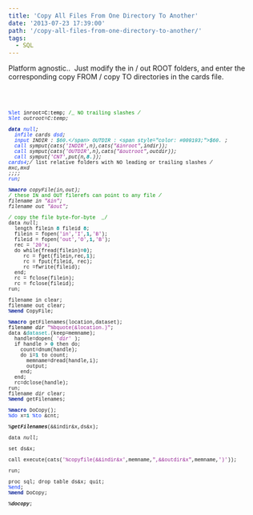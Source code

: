 ```yaml
---
title: 'Copy All Files From One Directory To Another'
date: '2013-07-23 17:39:00'
path: '/copy-all-files-from-one-directory-to-another/'
tags:
  - SQL
---
```


Platform agnostic.. &nbsp;Just modify the in / out ROOT folders, and enter the corresponding copy FROM / copy TO directories in the cards file.<br /><br /><br /><div style="font-family: 'Courier New'; font-size: 10px; min-height: 11px;"><br /></div><div style="color: #008f00; font-family: 'Courier New'; font-size: 10px;"><span style="color: #0433ff;">%let</span><span style="color: black;"> inroot=C:temp; </span>/_ NO trailing slashes _/</div><div style="font-family: 'Courier New'; font-size: 10px;"><span style="color: #0433ff;">%let</span> outroot=C:temp;</div><div style="font-family: 'Courier New'; font-size: 10px; min-height: 11px;"><br /></div><div style="color: #0433ff; font-family: 'Courier New'; font-size: 10px;"><span style="color: #011993;"><b>data</b></span><span style="color: black;"> </span>_null_<span style="color: black;">;</span></div><div style="font-family: 'Courier New'; font-size: 10px;">&nbsp; <span style="color: #0433ff;">infile</span> cards <span style="color: #0433ff;">dsd</span>;</div><div style="font-family: 'Courier New'; font-size: 10px;">&nbsp; <span style="color: #0433ff;">input</span> INDIR : <span style="color: #009193;">$60.</span> OUTDIR : <span style="color: #009193;">$60.</span> ;</div><div style="font-family: 'Courier New'; font-size: 10px;">&nbsp; <span style="color: #0433ff;">call</span> symput(cats(<span style="color: #942193;">'INDIR'</span>,_n_),cats(<span style="color: #942193;">"&amp;inroot"</span>,indir));</div><div style="font-family: 'Courier New'; font-size: 10px;">&nbsp; <span style="color: #0433ff;">call</span> symput(cats(<span style="color: #942193;">'OUTDIR'</span>,_n_),cats(<span style="color: #942193;">"&amp;outroot"</span>,outdir));</div><div style="font-family: 'Courier New'; font-size: 10px;">&nbsp; <span style="color: #0433ff;">call</span> symput(<span style="color: #942193;">'CNT'</span>,put(_n_,<span style="color: #009193;"><b>8.</b></span>));</div><div style="font-family: 'Courier New'; font-size: 10px;"><span style="color: #0433ff;">cards4</span>;/_ list relative folders with NO leading or trailing slashes _/</div><div style="font-family: 'Courier New'; font-size: 10px;">mxc,mxd</div><div style="font-family: 'Courier New'; font-size: 10px;">;;;;</div><div style="color: #0433ff; font-family: 'Courier New'; font-size: 10px;">run<span style="color: black;">;</span></div><div style="font-family: 'Courier New'; font-size: 10px; min-height: 11px;"><br /></div><div style="font-family: 'Courier New'; font-size: 10px;"><span style="color: #011993;"><b>%macro</b></span> copyFile(in,out);</div><div style="color: #008f00; font-family: 'Courier New'; font-size: 10px;">/_ these IN and OUT filerefs can point to any file _/</div><div style="font-family: 'Courier New'; font-size: 10px;">filename in <span style="color: #942193;">"&amp;in"</span>;&nbsp;</div><div style="font-family: 'Courier New'; font-size: 10px;">filename out <span style="color: #942193;">"&amp;out"</span>;&nbsp;</div><div style="font-family: 'Courier New'; font-size: 10px; min-height: 11px;"><br /></div><div style="color: #008f00; font-family: 'Courier New'; font-size: 10px;">/_ copy the file byte-for-byte&nbsp; _/</div><div style="font-family: 'Courier New'; font-size: 10px;">data _null_;</div><div style="font-family: 'Courier New'; font-size: 10px;">&nbsp; length filein <span style="color: #009193;"><b>8</b></span> fileid <span style="color: #009193;"><b>8</b></span>;</div><div style="font-family: 'Courier New'; font-size: 10px;">&nbsp; filein = fopen(<span style="color: #942193;">'in'</span>,<span style="color: #942193;">'I'</span>,<span style="color: #009193;"><b>1</b></span>,<span style="color: #942193;">'B'</span>);</div><div style="font-family: 'Courier New'; font-size: 10px;">&nbsp; fileid = fopen(<span style="color: #942193;">'out'</span>,<span style="color: #942193;">'O'</span>,<span style="color: #009193;"><b>1</b></span>,<span style="color: #942193;">'B'</span>);</div><div style="font-family: 'Courier New'; font-size: 10px;">&nbsp; rec = <span style="color: #942193;">'20'x</span>;</div><div style="font-family: 'Courier New'; font-size: 10px;">&nbsp; do while(fread(filein)=<span style="color: #009193;"><b>0</b></span>);</div><div style="font-family: 'Courier New'; font-size: 10px;">&nbsp;&nbsp; &nbsp; rc = fget(filein,rec,<span style="color: #009193;"><b>1</b></span>);</div><div style="font-family: 'Courier New'; font-size: 10px;">&nbsp;&nbsp; &nbsp; rc = fput(fileid, rec);</div><div style="font-family: 'Courier New'; font-size: 10px;">&nbsp;&nbsp; &nbsp; rc =fwrite(fileid);</div><div style="font-family: 'Courier New'; font-size: 10px;">&nbsp; end;</div><div style="font-family: 'Courier New'; font-size: 10px;">&nbsp; rc = fclose(filein);</div><div style="font-family: 'Courier New'; font-size: 10px;">&nbsp; rc = fclose(fileid);</div><div style="font-family: 'Courier New'; font-size: 10px;">run;</div><div style="font-family: 'Courier New'; font-size: 10px; min-height: 11px;"><br /></div><div style="font-family: 'Courier New'; font-size: 10px;">filename in clear;</div><div style="font-family: 'Courier New'; font-size: 10px;">filename out clear;</div><div style="font-family: 'Courier New'; font-size: 10px;"><span style="color: #011993;"><b>%mend</b></span> CopyFile;</div><div style="font-family: 'Courier New'; font-size: 10px; min-height: 11px;"><br /></div><div style="font-family: 'Courier New'; font-size: 10px;"><span style="color: #011993;"><b>%macro</b></span> getFilenames(location,dataset);</div><div style="color: #942193; font-family: 'Courier New'; font-size: 10px;"><span style="color: black;">filename _dir_ </span>"%bquote(&amp;location.)"<span style="color: black;">;</span></div><div style="font-family: 'Courier New'; font-size: 10px;">data &amp;<span style="color: #009193;">dataset.</span>(keep=memname);</div><div style="font-family: 'Courier New'; font-size: 10px;">&nbsp; handle=dopen( <span style="color: #942193;">'_dir_'</span> );</div><div style="font-family: 'Courier New'; font-size: 10px;">&nbsp; if handle &gt; <span style="color: #009193;"><b>0</b></span> then do;</div><div style="font-family: 'Courier New'; font-size: 10px;">&nbsp; &nbsp; count=dnum(handle);</div><div style="font-family: 'Courier New'; font-size: 10px;">&nbsp; &nbsp; do i=<span style="color: #009193;"><b>1</b></span> to count;</div><div style="font-family: 'Courier New'; font-size: 10px;">&nbsp; &nbsp; &nbsp; memname=dread(handle,i);</div><div style="font-family: 'Courier New'; font-size: 10px;">&nbsp; &nbsp; &nbsp; output;</div><div style="font-family: 'Courier New'; font-size: 10px;">&nbsp; &nbsp; end;</div><div style="font-family: 'Courier New'; font-size: 10px;">&nbsp; end;</div><div style="font-family: 'Courier New'; font-size: 10px;">&nbsp; rc=dclose(handle);</div><div style="font-family: 'Courier New'; font-size: 10px;">run;</div><div style="font-family: 'Courier New'; font-size: 10px;">filename _dir_ clear;</div><div style="font-family: 'Courier New'; font-size: 10px;"><span style="color: #011993;"><b>%mend</b></span> getFilenames;</div><div style="font-family: 'Courier New'; font-size: 10px; min-height: 11px;"><br /></div><div style="font-family: 'Courier New'; font-size: 10px;"><span style="color: #011993;"><b>%macro</b></span> DoCopy();</div><div style="font-family: 'Courier New'; font-size: 10px;"><span style="color: #0433ff;">%do</span> x=<span style="color: #009193;"><b>1</b></span> <span style="color: #0433ff;">%to</span> &amp;cnt;</div><div style="font-family: 'Courier New'; font-size: 10px;"><span style="white-space: pre;"> </span>%<b><i>getFilenames</i></b>(&amp;&amp;indir&amp;x,ds&amp;x);</div><div style="font-family: 'Courier New'; font-size: 10px;"><span style="white-space: pre;"> </span>data _null_;</div><div style="font-family: 'Courier New'; font-size: 10px;"><span style="white-space: pre;"> </span>set ds&amp;x;</div><div style="font-family: 'Courier New'; font-size: 10px;"><span style="white-space: pre;"> </span>call execute(cats(<span style="color: #942193;">'%copyfile(&amp;&amp;indir&amp;x'</span>,memname,<span style="color: #942193;">",&amp;&amp;outdir&amp;x"</span>,memname,<span style="color: #942193;">')'</span>));</div><div style="font-family: 'Courier New'; font-size: 10px;"><span style="white-space: pre;"> </span>run;</div><div style="font-family: 'Courier New'; font-size: 10px;"><span style="white-space: pre;"> </span>proc sql; drop table ds&amp;x; quit;</div><div style="color: #0433ff; font-family: 'Courier New'; font-size: 10px;">%end<span style="color: black;">;</span></div><div style="font-family: 'Courier New'; font-size: 10px;"><span style="color: #011993;"><b>%mend</b></span> DoCopy;</div><div style="font-family: 'Courier New'; font-size: 10px; min-height: 11px;"><br /></div><div style="font-family: 'Courier New'; font-size: 10px;">%<b><i>docopy</i></b>;</div>
